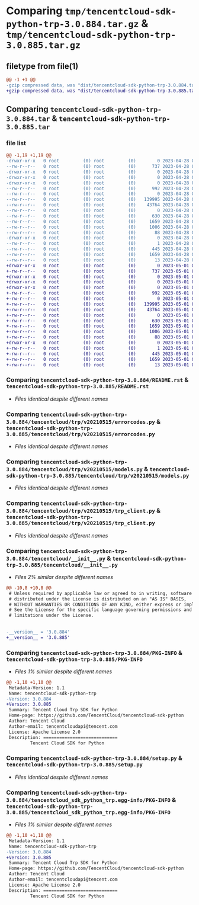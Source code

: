 # Comparing `tmp/tencentcloud-sdk-python-trp-3.0.884.tar.gz` & `tmp/tencentcloud-sdk-python-trp-3.0.885.tar.gz`

## filetype from file(1)

```diff
@@ -1 +1 @@
-gzip compressed data, was "dist/tencentcloud-sdk-python-trp-3.0.884.tar", last modified: Fri Apr 28 02:46:12 2023, max compression
+gzip compressed data, was "dist/tencentcloud-sdk-python-trp-3.0.885.tar", last modified: Mon May  1 00:57:50 2023, max compression
```

## Comparing `tencentcloud-sdk-python-trp-3.0.884.tar` & `tencentcloud-sdk-python-trp-3.0.885.tar`

### file list

```diff
@@ -1,19 +1,19 @@
-drwxr-xr-x   0 root         (0) root         (0)        0 2023-04-28 02:46:12.000000 tencentcloud-sdk-python-trp-3.0.884/
--rw-r--r--   0 root         (0) root         (0)      737 2023-04-28 02:46:12.000000 tencentcloud-sdk-python-trp-3.0.884/README.rst
-drwxr-xr-x   0 root         (0) root         (0)        0 2023-04-28 02:46:12.000000 tencentcloud-sdk-python-trp-3.0.884/tencentcloud/
-drwxr-xr-x   0 root         (0) root         (0)        0 2023-04-28 02:46:12.000000 tencentcloud-sdk-python-trp-3.0.884/tencentcloud/trp/
-drwxr-xr-x   0 root         (0) root         (0)        0 2023-04-28 02:46:12.000000 tencentcloud-sdk-python-trp-3.0.884/tencentcloud/trp/v20210515/
--rw-r--r--   0 root         (0) root         (0)      992 2023-04-28 02:46:12.000000 tencentcloud-sdk-python-trp-3.0.884/tencentcloud/trp/v20210515/errorcodes.py
--rw-r--r--   0 root         (0) root         (0)        0 2023-04-28 02:46:12.000000 tencentcloud-sdk-python-trp-3.0.884/tencentcloud/trp/v20210515/__init__.py
--rw-r--r--   0 root         (0) root         (0)   139995 2023-04-28 02:46:12.000000 tencentcloud-sdk-python-trp-3.0.884/tencentcloud/trp/v20210515/models.py
--rw-r--r--   0 root         (0) root         (0)    43764 2023-04-28 02:46:12.000000 tencentcloud-sdk-python-trp-3.0.884/tencentcloud/trp/v20210515/trp_client.py
--rw-r--r--   0 root         (0) root         (0)        0 2023-04-28 02:46:12.000000 tencentcloud-sdk-python-trp-3.0.884/tencentcloud/trp/__init__.py
--rw-r--r--   0 root         (0) root         (0)      630 2023-04-28 02:46:12.000000 tencentcloud-sdk-python-trp-3.0.884/tencentcloud/__init__.py
--rw-r--r--   0 root         (0) root         (0)     1659 2023-04-28 02:46:12.000000 tencentcloud-sdk-python-trp-3.0.884/PKG-INFO
--rw-r--r--   0 root         (0) root         (0)     1006 2023-04-28 02:46:12.000000 tencentcloud-sdk-python-trp-3.0.884/setup.py
--rw-r--r--   0 root         (0) root         (0)       88 2023-04-28 02:46:12.000000 tencentcloud-sdk-python-trp-3.0.884/setup.cfg
-drwxr-xr-x   0 root         (0) root         (0)        0 2023-04-28 02:46:12.000000 tencentcloud-sdk-python-trp-3.0.884/tencentcloud_sdk_python_trp.egg-info/
--rw-r--r--   0 root         (0) root         (0)        1 2023-04-28 02:46:12.000000 tencentcloud-sdk-python-trp-3.0.884/tencentcloud_sdk_python_trp.egg-info/dependency_links.txt
--rw-r--r--   0 root         (0) root         (0)      445 2023-04-28 02:46:12.000000 tencentcloud-sdk-python-trp-3.0.884/tencentcloud_sdk_python_trp.egg-info/SOURCES.txt
--rw-r--r--   0 root         (0) root         (0)     1659 2023-04-28 02:46:12.000000 tencentcloud-sdk-python-trp-3.0.884/tencentcloud_sdk_python_trp.egg-info/PKG-INFO
--rw-r--r--   0 root         (0) root         (0)       13 2023-04-28 02:46:12.000000 tencentcloud-sdk-python-trp-3.0.884/tencentcloud_sdk_python_trp.egg-info/top_level.txt
+drwxr-xr-x   0 root         (0) root         (0)        0 2023-05-01 00:57:50.000000 tencentcloud-sdk-python-trp-3.0.885/
+-rw-r--r--   0 root         (0) root         (0)      737 2023-05-01 00:57:50.000000 tencentcloud-sdk-python-trp-3.0.885/README.rst
+drwxr-xr-x   0 root         (0) root         (0)        0 2023-05-01 00:57:50.000000 tencentcloud-sdk-python-trp-3.0.885/tencentcloud/
+drwxr-xr-x   0 root         (0) root         (0)        0 2023-05-01 00:57:50.000000 tencentcloud-sdk-python-trp-3.0.885/tencentcloud/trp/
+drwxr-xr-x   0 root         (0) root         (0)        0 2023-05-01 00:57:50.000000 tencentcloud-sdk-python-trp-3.0.885/tencentcloud/trp/v20210515/
+-rw-r--r--   0 root         (0) root         (0)      992 2023-05-01 00:57:50.000000 tencentcloud-sdk-python-trp-3.0.885/tencentcloud/trp/v20210515/errorcodes.py
+-rw-r--r--   0 root         (0) root         (0)        0 2023-05-01 00:57:50.000000 tencentcloud-sdk-python-trp-3.0.885/tencentcloud/trp/v20210515/__init__.py
+-rw-r--r--   0 root         (0) root         (0)   139995 2023-05-01 00:57:50.000000 tencentcloud-sdk-python-trp-3.0.885/tencentcloud/trp/v20210515/models.py
+-rw-r--r--   0 root         (0) root         (0)    43764 2023-05-01 00:57:50.000000 tencentcloud-sdk-python-trp-3.0.885/tencentcloud/trp/v20210515/trp_client.py
+-rw-r--r--   0 root         (0) root         (0)        0 2023-05-01 00:57:50.000000 tencentcloud-sdk-python-trp-3.0.885/tencentcloud/trp/__init__.py
+-rw-r--r--   0 root         (0) root         (0)      630 2023-05-01 00:57:50.000000 tencentcloud-sdk-python-trp-3.0.885/tencentcloud/__init__.py
+-rw-r--r--   0 root         (0) root         (0)     1659 2023-05-01 00:57:50.000000 tencentcloud-sdk-python-trp-3.0.885/PKG-INFO
+-rw-r--r--   0 root         (0) root         (0)     1006 2023-05-01 00:57:50.000000 tencentcloud-sdk-python-trp-3.0.885/setup.py
+-rw-r--r--   0 root         (0) root         (0)       88 2023-05-01 00:57:50.000000 tencentcloud-sdk-python-trp-3.0.885/setup.cfg
+drwxr-xr-x   0 root         (0) root         (0)        0 2023-05-01 00:57:50.000000 tencentcloud-sdk-python-trp-3.0.885/tencentcloud_sdk_python_trp.egg-info/
+-rw-r--r--   0 root         (0) root         (0)        1 2023-05-01 00:57:50.000000 tencentcloud-sdk-python-trp-3.0.885/tencentcloud_sdk_python_trp.egg-info/dependency_links.txt
+-rw-r--r--   0 root         (0) root         (0)      445 2023-05-01 00:57:50.000000 tencentcloud-sdk-python-trp-3.0.885/tencentcloud_sdk_python_trp.egg-info/SOURCES.txt
+-rw-r--r--   0 root         (0) root         (0)     1659 2023-05-01 00:57:50.000000 tencentcloud-sdk-python-trp-3.0.885/tencentcloud_sdk_python_trp.egg-info/PKG-INFO
+-rw-r--r--   0 root         (0) root         (0)       13 2023-05-01 00:57:50.000000 tencentcloud-sdk-python-trp-3.0.885/tencentcloud_sdk_python_trp.egg-info/top_level.txt
```

### Comparing `tencentcloud-sdk-python-trp-3.0.884/README.rst` & `tencentcloud-sdk-python-trp-3.0.885/README.rst`

 * *Files identical despite different names*

### Comparing `tencentcloud-sdk-python-trp-3.0.884/tencentcloud/trp/v20210515/errorcodes.py` & `tencentcloud-sdk-python-trp-3.0.885/tencentcloud/trp/v20210515/errorcodes.py`

 * *Files identical despite different names*

### Comparing `tencentcloud-sdk-python-trp-3.0.884/tencentcloud/trp/v20210515/models.py` & `tencentcloud-sdk-python-trp-3.0.885/tencentcloud/trp/v20210515/models.py`

 * *Files identical despite different names*

### Comparing `tencentcloud-sdk-python-trp-3.0.884/tencentcloud/trp/v20210515/trp_client.py` & `tencentcloud-sdk-python-trp-3.0.885/tencentcloud/trp/v20210515/trp_client.py`

 * *Files identical despite different names*

### Comparing `tencentcloud-sdk-python-trp-3.0.884/tencentcloud/__init__.py` & `tencentcloud-sdk-python-trp-3.0.885/tencentcloud/__init__.py`

 * *Files 2% similar despite different names*

```diff
@@ -10,8 +10,8 @@
 # Unless required by applicable law or agreed to in writing, software
 # distributed under the License is distributed on an "AS IS" BASIS,
 # WITHOUT WARRANTIES OR CONDITIONS OF ANY KIND, either express or implied.
 # See the License for the specific language governing permissions and
 # limitations under the License.
 
 
-__version__ = '3.0.884'
+__version__ = '3.0.885'
```

### Comparing `tencentcloud-sdk-python-trp-3.0.884/PKG-INFO` & `tencentcloud-sdk-python-trp-3.0.885/PKG-INFO`

 * *Files 1% similar despite different names*

```diff
@@ -1,10 +1,10 @@
 Metadata-Version: 1.1
 Name: tencentcloud-sdk-python-trp
-Version: 3.0.884
+Version: 3.0.885
 Summary: Tencent Cloud Trp SDK for Python
 Home-page: https://github.com/TencentCloud/tencentcloud-sdk-python
 Author: Tencent Cloud
 Author-email: tencentcloudapi@tencent.com
 License: Apache License 2.0
 Description: ============================
         Tencent Cloud SDK for Python
```

### Comparing `tencentcloud-sdk-python-trp-3.0.884/setup.py` & `tencentcloud-sdk-python-trp-3.0.885/setup.py`

 * *Files identical despite different names*

### Comparing `tencentcloud-sdk-python-trp-3.0.884/tencentcloud_sdk_python_trp.egg-info/PKG-INFO` & `tencentcloud-sdk-python-trp-3.0.885/tencentcloud_sdk_python_trp.egg-info/PKG-INFO`

 * *Files 1% similar despite different names*

```diff
@@ -1,10 +1,10 @@
 Metadata-Version: 1.1
 Name: tencentcloud-sdk-python-trp
-Version: 3.0.884
+Version: 3.0.885
 Summary: Tencent Cloud Trp SDK for Python
 Home-page: https://github.com/TencentCloud/tencentcloud-sdk-python
 Author: Tencent Cloud
 Author-email: tencentcloudapi@tencent.com
 License: Apache License 2.0
 Description: ============================
         Tencent Cloud SDK for Python
```

